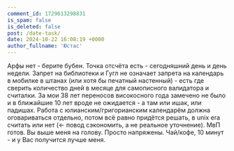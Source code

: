 ```yaml
---
comment_id: 1729613298831
is_spam: false
is_deleted: false
post: /date-task/
date: 2024-10-22 16:08:19 +0000
author_fullname: 'Юстас'
---
```


Арфы нет - берите бубен.
Точка отсчёта есть - сегодняшний день и день недели.
Запрет на библиотеки и Гугл не означает запрета на календарь в мобилке в штанах (или хотя бы печатный настенный) - есть где сверить количество дней в месяце для самописного валидатора и считалки.
За мои 38 лет переносов високосного года замечено не было и в ближайшие 10 лет вроде не ожидается - а там или ишак, или падишах.
Работа с юлианским/григорианским календарём должна оговариваться отдельно, потом всё равно придётся решать, в unix era считать или нет (<- повод сэкономить, а не реальное уточнение).
МвП готов.
Вы выше меня на голову. Просто напряжены. Чай/кофе, 10 минут - и у Вас получится лучше меня.

